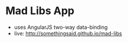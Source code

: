 # Mad Libs App
* uses AngularJS two-way data-binding
* live: http://somethingsaid.github.io/mad-libs
